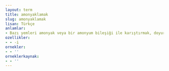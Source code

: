 ```yaml
---
layout: term
title: amonyaklamak
slug: amonyaklamak
lisan: Türkçe
anlamlar:
- Bazı yemleri amonyak veya bir amonyum bileşiği ile karıştırmak, doyurmak
ozellikler:
- - -i
ornekler:
- - ''
orneklerkaynak:
- - ''
---
```

